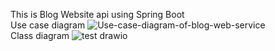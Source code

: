 This is Blog Website api using Spring Boot
</br>
Use case diagram
![Use-case-diagram-of-blog-web-service](https://github.com/lthaibinh/blog-web-spring-boot/assets/81436585/7d8ee675-f345-48a1-aa4c-3772dfaaf2bd)
</br>
Class diagram
![test drawio](https://github.com/lthaibinh/blog-web-spring-boot/assets/81436585/a6b6e6dd-2e26-45e1-b90c-5606ff431671)
